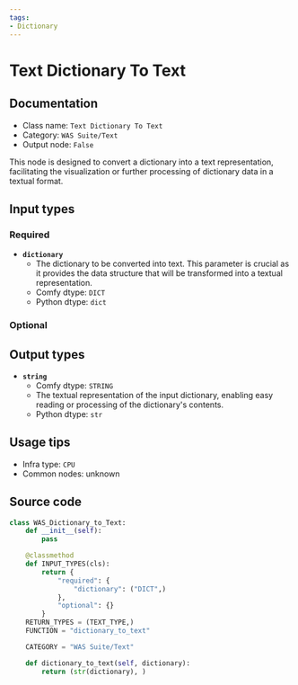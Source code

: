 ```yaml
---
tags:
- Dictionary
---
```


# Text Dictionary To Text
## Documentation
- Class name: `Text Dictionary To Text`
- Category: `WAS Suite/Text`
- Output node: `False`

This node is designed to convert a dictionary into a text representation, facilitating the visualization or further processing of dictionary data in a textual format.
## Input types
### Required
- **`dictionary`**
    - The dictionary to be converted into text. This parameter is crucial as it provides the data structure that will be transformed into a textual representation.
    - Comfy dtype: `DICT`
    - Python dtype: `dict`
### Optional
## Output types
- **`string`**
    - Comfy dtype: `STRING`
    - The textual representation of the input dictionary, enabling easy reading or processing of the dictionary's contents.
    - Python dtype: `str`
## Usage tips
- Infra type: `CPU`
- Common nodes: unknown


## Source code
```python
class WAS_Dictionary_to_Text:
    def __init__(self):
        pass

    @classmethod
    def INPUT_TYPES(cls):
        return {
            "required": {
                "dictionary": ("DICT",)
            },
            "optional": {}
        }
    RETURN_TYPES = (TEXT_TYPE,)
    FUNCTION = "dictionary_to_text"

    CATEGORY = "WAS Suite/Text"

    def dictionary_to_text(self, dictionary):
        return (str(dictionary), )

```
